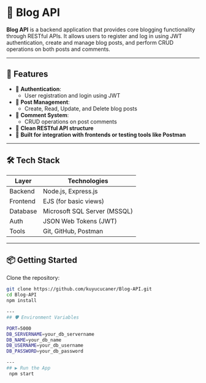 # 📝 Blog API 

**Blog API** is a backend application that provides core blogging functionality through RESTful APIs. It allows users to register and log in using JWT authentication, create and manage blog posts, and perform CRUD operations on both posts and comments.

---

## 🎯 Features

- 🔐 **Authentication**:
  - User registration and login using JWT
- 📰 **Post Management**:
  - Create, Read, Update, and Delete blog posts
- 💬 **Comment System**:
  - CRUD operations on post comments
- 📂 **Clean RESTful API structure**
- 📡 **Built for integration with frontends or testing tools like Postman**

---

## 🛠️ Tech Stack

| Layer         | Technologies                        |
|---------------|-------------------------------------|
| Backend       | Node.js, Express.js                 |
| Frontend      | EJS (for basic views)               |
| Database      | Microsoft SQL Server (MSSQL)        |
| Auth          | JSON Web Tokens (JWT)               |
| Tools         | Git, GitHub, Postman                |

---
## 📦 Getting Started

Clone the repository:

```bash
git clone https://github.com/kuyucucaner/Blog-API.git
cd Blog-API
npm install

---
## 🛡️ Environment Variables

PORT=5000
DB_SERVERNAME=your_db_servername
DB_NAME=your_db_name
DB_USERNAME=your_db_username
DB_PASSWORD=your_db_password

---
## ▶️ Run the App
 npm start

